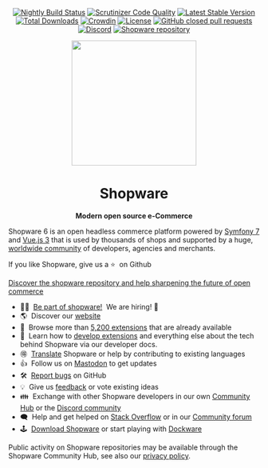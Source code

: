 <div align="center">

[![Nightly Build Status](https://github.com/shopware/shopware/actions/workflows/nightly.yml/badge.svg?event=schedule&branch=trunk)](https://github.com/shopware/shopware/actions/workflows/nightly.yml?query=event%3Aschedule+branch%3Atrunk)
[![Scrutinizer Code Quality](https://scrutinizer-ci.com/g/shopware/platform/badges/quality-score.png)](https://scrutinizer-ci.com/g/shopware/platform/)
[![Latest Stable Version](https://poser.pugx.org/shopware/platform/v/stable)](https://packagist.org/packages/shopware/platform)
[![Total Downloads](https://poser.pugx.org/shopware/platform/downloads)](https://packagist.org/packages/shopware/platform)
[![Crowdin](https://badges.crowdin.net/shopware6/localized.svg)](https://translate.shopware.com/project/shopware6)
[![License](https://img.shields.io/github/license/shopware/shopware.svg)](https://github.com/shopware/shopware/blob/trunk/LICENSE)
[![GitHub closed pull requests](https://img.shields.io/github/issues-pr-closed/shopware/shopware.svg)](https://github.com/shopware/shopware/pulls)
[![Discord](https://img.shields.io/badge/chat-on%20discord-%23ECB22E)](https://chat.shopware.com/?utm_source=badge&utm_medium=badge&utm_campaign=pr-badge)
[![Shopware repository](https://img.shields.io/badge/start_with-shopware_development-blue.svg)](https://github.com/shopware/shopware?tab=readme-ov-file#installation)

</div>


<p align="center">
  <a href="https://shopware.com" target="_blank" rel="noopener noreferrer">
    <img width="250" src="https://images.ctfassets.net/nqzs8zsepqpi/2mI5yTktojiFqNsB66pCsA/752bbd8eddb1b2d587d43d4cec09ffa7/composable-customer-experience-illustration.png">
  </a>
</p>

<h1 align="center">Shopware</h1>

<p align="center"><strong>Modern open source e-Commerce</strong>

Shopware 6 is an open headless commerce platform powered by [Symfony 7](https://symfony.com) and [Vue.js 3](https://vuejs.org) that is used by thousands of shops and supported by a huge, [worldwide community](https://chat.shopware.com/) of developers, agencies and merchants.


If you like Shopware, give us a&nbsp;⭐️ &nbsp;on Github

[Discover the shopware repository and help sharpening the future of open commerce](https://github.com/shopware/shopware)

* 🙋‍♂️ &nbsp;[Be part of shopware!](https://www.shopware.com/en/jobs/) ‍&nbsp;We are hiring!  🙋
* 🌎 &nbsp;Discover our [website](https://www.shopware.com/en/)
* 🧩 &nbsp;Browse more than [5,200 extensions](https://store.shopware.com) that are already available
* 📖 &nbsp;Learn how to [develop extensions](https://developer.shopware.com) and everything else about the tech behind Shopware via our developer docs.
* 🉐 &nbsp;[Translate](https://translate.shopware.com) Shopware or help by contributing to existing languages
* 👍 &nbsp;Follow us on [Mastodon](https://phpc.social/@ShopwareDevs) to get updates
* 🛠 &nbsp;[Report bugs](https://github.com/shopware/shopware/issues/new/choose) on GitHub
* 💡 &nbsp;Give us [feedback](https://feedback.shopware.com/) or vote existing ideas
* 👪 &nbsp;Exchange with other Shopware developers in our own [Community Hub](https://hub.shopware.com/) or the [Discord community](https://chat.shopware.com/)
* 🗨 &nbsp;Help and get helped on [Stack Overflow](https://stackoverflow.com/questions/tagged/shopware6?tab=Newest) or in our [Community forum](https://forum.shopware.com/)
* 🕹 &nbsp;[Download Shopware](https://www.shopware.com/en/download/) or start playing with [Dockware](https://github.com/dockware/dockware)

Public activity on Shopware repositories may be available through the Shopware Community Hub, see also our [privacy policy](https://www.shopware.com/en/privacy/website/).
